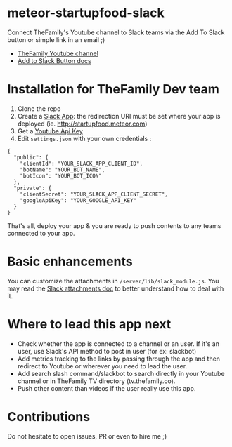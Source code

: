 # meteor-startupfood-slack
Connect TheFamily's Youtube channel to Slack teams via the Add To Slack button or simple link in an email ;)
* [TheFamily Youtube channel](https://www.youtube.com/user/Startupfood)
* [Add to Slack Button docs](https://api.slack.com/docs/slack-button)

# Installation for TheFamily Dev team
1. Clone the repo
2. Create a [Slack App](https://api.slack.com/applications/new): the redirection URI must be set where your app is deployed (ie. http://startupfood.meteor.com)
3. Get a [Youtube Api Key](https://developers.google.com/youtube/v3/getting-started)
4. Edit `settings.json` with your own credentials :
```
{
  "public": {
    "clientId": "YOUR_SLACK_APP_CLIENT_ID",
    "botName": "YOUR_BOT_NAME",
    "botIcon": "YOUR_BOT_ICON"
  },
  "private": {
    "clientSecret": "YOUR_SLACK_APP_CLIENT_SECRET",
    "googleApiKey": "YOUR_GOOGLE_API_KEY"
  }
}
```

That's all, deploy your app & you are ready to push contents to any teams connected to your app.

# Basic enhancements
You can customize the attachments in `/server/lib/slack_module.js`.
You may read the [Slack attachments doc](https://api.slack.com/docs/attachments) to better understand how to deal with it.

# Where to lead this app next
* Check whether the app is connected to a channel or an user. If it's an user, use Slack's API method to post in user (for ex: slackbot)
* Add metrics tracking to the links by passing through the app and then redirect to Youtube or wherever you need to lead the user.
* Add search slash command/slackbot to search directly in your Youtube channel or in TheFamily TV directory (tv.thefamily.co).
* Push other content than videos if the user really use this app.

# Contributions
Do not hesitate to open issues, PR or even to hire me ;) 
